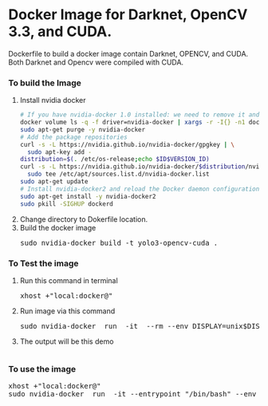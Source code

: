 # Docker Image for Darknet, OpenCV 3.3, and CUDA.

Dockerfile to build a docker image contain Darknet, OPENCV, and CUDA. Both Darknet and Opencv were compiled with CUDA.

### To build the Image 
<ol>
<li>Install nvidia docker 

```sh
# If you have nvidia-docker 1.0 installed: we need to remove it and all existing GPU containers
docker volume ls -q -f driver=nvidia-docker | xargs -r -I{} -n1 docker ps -q -a -f volume={} | xargs -r docker rm -f
sudo apt-get purge -y nvidia-docker
# Add the package repositories
curl -s -L https://nvidia.github.io/nvidia-docker/gpgkey | \
  sudo apt-key add -
distribution=$(. /etc/os-release;echo $ID$VERSION_ID)
curl -s -L https://nvidia.github.io/nvidia-docker/$distribution/nvidia-docker.list | \
  sudo tee /etc/apt/sources.list.d/nvidia-docker.list
sudo apt-get update
# Install nvidia-docker2 and reload the Docker daemon configuration
sudo apt-get install -y nvidia-docker2
sudo pkill -SIGHUP dockerd
```

</li>
<li>Change directory to Dokerfile location.</li>
<li>Build the docker image  <pre>sudo nvidia-docker build -t yolo3-opencv-cuda .</pre></li>
</ol>

### To Test the image
<ol>
<li>Run this command in terminal <pre>xhost +"local:docker@"</pre></li>
<li>Run image via this command <pre>sudo nvidia-docker  run  -it  --rm --env DISPLAY=unix$DISPLAY  -v /tmp/.X11-unix:/tmp/.X11-unix yolo3-opencv-cuda</pre></li>
<li>The output will be this demo</li></ol>
<p align="center"><img src="https://github.com/tahaemara/yolo-custom-object-detector/blob/master/docker/test%20output.png?raw=true" alt="" data-canonical-src="https://github.com/tahaemara/yolo-custom-object-detector/blob/master/docker/test%20output.png?raw=true" /></p>

### To use the image 

<pre>xhost +"local:docker@"
sudo nvidia-docker  run  -it --entrypoint "/bin/bash" --env DISPLAY=$DISPLAY  -v /tmp/.X11-unix:/tmp/.X11-unix yolo3-opencv-cuda</pre>


	
 
